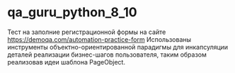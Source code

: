 # qa_guru_python_8_10

Тест на заполние регистрационной формы на сайте https://demoqa.com/automation-practice-form
Использованы инструменты объектно-ориентированной парадигмы для инкапсуляции деталей реализации бизнес-шагов пользователя, таким образом реализовав идеи шаблона PageObject.
